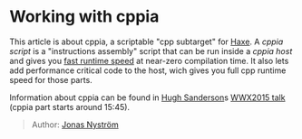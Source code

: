 [tags]: / "cppia"

# Working with cppia

This article is about cppia, a scriptable "cpp subtarget" for [Haxe](https://haxe.org). A _cppia script_ is a "instructions assembly" script that can be run inside a _cppia host_ and gives you [fast runtime speed](https://benchs.haxe.org/) at near-zero compilation time. It also lets add performance critical code to the host, wich gives you full cpp runtime speed for those parts.

Information about cppia can be found in [Hugh Sanderson](https://twitter.com/GameHaxe)s [WWX2015 talk](https://www.youtube.com/watch?v=hltXpZ3Upxg) (cppia part starts around 15:45).

> Author: [Jonas Nyström](https://github.com/cambiata)
